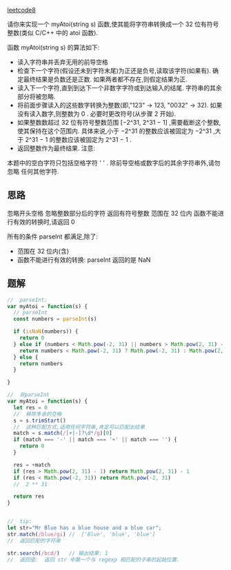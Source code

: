 [leetcode8](https://leetcode.cn/problems/string-to-integer-atoi/description/)

请你来实现一个 myAtoi(string s) 函数,使其能将字符串转换成一个 32 位有符号整数(类似 C/C++ 中的 atoi 函数). 

函数 myAtoi(string s) 的算法如下: 

- 读入字符串并丢弃无用的前导空格
- 检查下一个字符(假设还未到字符末尾)为正还是负号,读取该字符(如果有).  确定最终结果是负数还是正数.  如果两者都不存在,则假定结果为正. 
- 读入下一个字符,直到到达下一个非数字字符或到达输入的结尾. 字符串的其余部分将被忽略. 
- 将前面步骤读入的这些数字转换为整数(即,"123" -> 123, "0032" -> 32). 如果没有读入数字,则整数为 0 . 必要时更改符号(从步骤 2 开始). 
- 如果整数数超过 32 位有符号整数范围 [−2^31,  2^31 − 1] ,需要截断这个整数,使其保持在这个范围内. 具体来说,小于 −2^31 的整数应该被固定为 −2^31 ,大于 2^31 − 1 的整数应该被固定为 2^31 − 1 . 
- 返回整数作为最终结果. 
注意: 

本题中的空白字符只包括空格字符 ' ' . 
除前导空格或数字后的其余字符串外,请勿忽略 任何其他字符. 
## 思路
忽略开头空格
忽略整数部分后的字符
返回有符号整数
范围在 32 位内
函数不能进行有效的转换时,请返回 0

所有的条件 parseInt 都满足,除了:
- 范围在 32 位内(含)
- 函数不能进行有效的转换: parseInt 返回的是 NaN

## 题解
```js
//  parseInt; 
var myAtoi = function(s) {
  // parseInt
  const numbers = parseInt(s)

  if (isNaN(numbers)) {
    return 0
  } else if (numbers < Math.pow(-2, 31) || numbers > Math.pow(2, 31) - 1){
    return numbers < Math.pow(-2, 31) ? Math.pow(-2, 31) : Math.pow(2, 31) - 1
  } else {
    return numbers
  }

}

//  非parseInt
var myAtoi = function(s) {
  let res = 0
  //  移除多余的空格
  s = s.trimStart()
  //  这种匹配方式,适用任何字符串,肯定可以匹配出结果
  match = s.match(/[+|-]?\d*/g)[0]
  if (match === '-' || match === '+' || match === '') {
    return 0
  }

  res = +match
  if (res > Math.pow(2, 31) - 1) return Math.pow(2, 31) - 1
  if (res < Math.pow(-2, 31)) return Math.pow(-2, 31)
  //  2 ** 31

  return res
}


//  tip:
let str="Mr Blue has a blue house and a blue car";
str.match(/blue/gi) //  ['Blue', 'blue', 'blue']
//  返回匹配的字符串

str.search(/bcd/)   // 输出结果: 1
//  返回值:  返回 str 中第一个与 regexp 相匹配的子串的起始位置. 
```